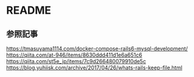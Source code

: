 # README

## 参照記事

https://tmasuyama1114.com/docker-compose-rails6-mysql-development/
https://qiita.com/at-946/items/8630ddd411d1e6a651c6
https://qiita.com/st5e_jp/items/7c9d266480079910de5c
https://blog.yuhiisk.com/archive/2017/04/26/whats-rails-keep-file.html
